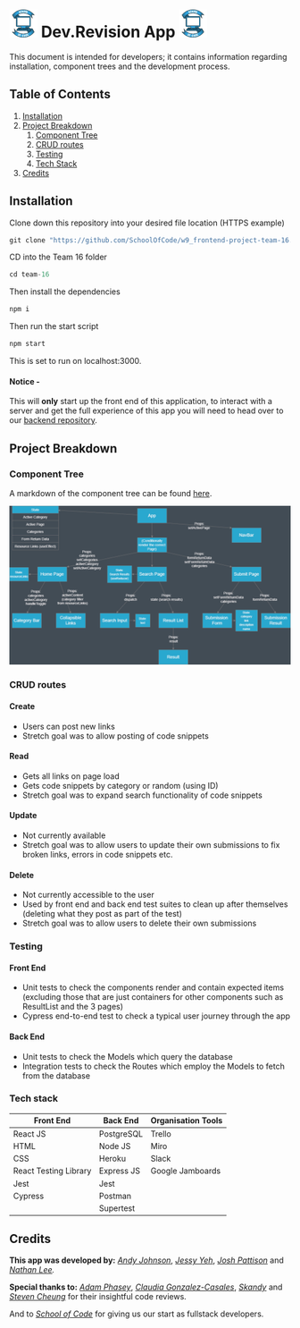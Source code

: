 # <img src="./team-16/public/soc-logo.png" width="50" >   Dev.Revision App  <img src="./team-16/public/soc-logo.png" width="50" >

This document is intended for developers; it contains information regarding installation, component trees and the development process.

## Table of Contents

1. [Installation](#installation)
2. [Project Breakdown](#projectbreakdown)
    1. [Component Tree](#componenttree)
    2. [CRUD routes](#crudroutes)
    3. [Testing](#testing)
    4. [Tech Stack](#techstack)
3. [Credits](#credits)

## Installation

Clone down this repository into your desired file location (HTTPS example)

```js
git clone "https://github.com/SchoolOfCode/w9_frontend-project-team-16.git"
```

CD into the Team 16 folder

```js
cd team-16
```

Then install the dependencies

```js
npm i
```

Then run the start script 

```js
npm start
```

This is set to run on localhost:3000.

#### Notice -
This will **only** start up the front end of this application, to interact with a server and get the full experience of this app you will need to head over to our [backend repository](https://github.com/SchoolOfCode/w9_backend-project-team-16).

## Project Breakdown

### Component Tree

A markdown of the component tree can be found [here](https://github.com/SchoolOfCode/w9_frontend-project-team-16/blob/main/component-tree.md).

![Graphical representation of the component tree](./component-tree.png)

### CRUD routes

#### Create

- Users can post new links
- Stretch goal was to allow posting of code snippets

#### Read

- Gets all links on page load
- Gets code snippets by category or random (using ID)
- Stretch goal was to expand search functionality of code snippets

#### Update

- Not currently available
- Stretch goal was to allow users to update their own submissions to fix broken links, errors in code snippets etc.

#### Delete

- Not currently accessible to the user
- Used by front end and back end test suites to clean up after themselves (deleting what they post as part of the test)
- Stretch goal was to allow users to delete their own submissions

### Testing

#### Front End

- Unit tests to check the components render and contain expected items (excluding those that are just containers for other components such as ResultList and the 3 pages)
- Cypress end-to-end test to check a typical user journey through the app

#### Back End

- Unit tests to check the Models which query the database
- Integration tests to check the Routes which employ the Models to fetch from the database

### Tech stack

| Front End | Back End | Organisation Tools |
| --------- | -------- |  ----------------- |
|React JS   |PostgreSQL|Trello              |
|HTML       |Node JS   |Miro                |
|CSS        |Heroku    |Slack               |
|React Testing Library |Express JS|Google Jamboards|
|Jest       |Jest      |                    |
|Cypress    |Postman   |                    |
|           |Supertest |                    |

## Credits

**This app was developed by:**
*[Andy Johnson](https://github.com/multi-vit)*, *[Jessy Yeh](https://github.com/Jessy-Yeh)*, *[Josh Pattison](https://github.com/pattisoj)* and *[Nathan Lee](https://github.com/N-LEE-94).*

**Special thanks to:**
*[Adam Phasey](https://github.com/AdamPhasey)*, *[Claudia Gonzalez-Casales](https://github.com/ClaudiaGC1339)*, *[Skandy](https://github.com/skandog)* and *[Steven Cheung](https://github.com/StevenCK1)* for their insightful code reviews.

And to *[School of Code](https://www.schoolofcode.co.uk/)* for giving us our start as fullstack developers.
